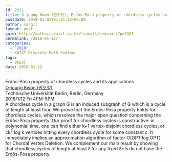 ```yaml
---
id: 2321
title: O-joung Kwon (권오정), Erdős-Pósa property of chordless cycles and its applications
postdate: 2018-01-01T01:21:12+09:00
author: sangil
layout: post
guid: http://mathsci.kaist.ac.kr/~sangil/seminar/?p=2321
permalink: /2018-01-12/
categories:
  - "2018"
  - KAIST Discrete Math Seminar
tags:
  - 권오정
date: 2018-01-12
---
```

<div class="talk">
  Erdős-Pósa property of chordless cycles and its applications
</div>

<div class="speaker">
  <a href="http://mathsci.kaist.ac.kr/~ojkwon/">O-joung Kwon (권오정)</a><br /> Technische Universität Berlin, Berlin, Germany
</div>

<div class="date">
  2018/1/12 Fri 4PM-5PM
</div>

<div class="abstract">
  A chordless cycle in a graph G is an induced subgraph of G which is a cycle of length at least four. We prove that the Erdős-Pósa property holds for chordless cycles, which resolves the major open question concerning the Erdős-Pósa property. Our proof for chordless cycles is constructive: in polynomial time, one can find either k+1 vertex-disjoint chordless cycles, or ck<sup>2</sup> log k vertices hitting every chordless cycle for some constant c. It immediately implies an approximation algorithm of factor O(OPT log OPT) for Chordal Vertex Deletion. We complement our main result by showing that chordless cycles of length at least &ell; for any fixed &ell;&ge; 5 do not have the Erdős-Pósa property.
</div>